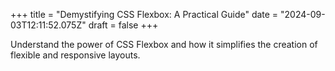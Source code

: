 +++
title = "Demystifying CSS Flexbox: A Practical Guide"
date = "2024-09-03T12:11:52.075Z"
draft = false
+++

  Understand the power of CSS Flexbox and how it simplifies the creation of flexible and responsive layouts.
        